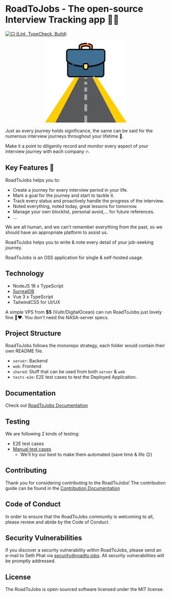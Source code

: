 # RoadToJobs - The open-source Interview Tracking app 👀📝

[![CI (Lint, TypeCheck, Build)](https://github.com/roadtojobs/roadtojobs/actions/workflows/ci.yml/badge.svg)](https://github.com/roadtojobs/roadtojobs/actions/workflows/ci.yml)

<p align="center">
    <img src="https://raw.githubusercontent.com/roadtojobs/roadtojobs/main/web/src/assets/images/logo.png" />
</p>

Just as every journey holds significance, the same can be said for the numerous interview journeys throughout your lifetime 🌊.

Make it a point to diligently record and monitor every aspect of your interview journey with each company 🔥.

## Key Features 🚀

RoadToJobs helps you to:

- Create a journey for every interview period in your life.
- Mark a goal for the journey and start to tackle it.
- Track every status and proactively handle the progress of the interview.
- Noted everything, noted today, great lessons for tomorrow.
- Manage your own blocklist, personal avoid,... for future references.
- ...

We are all human, and we can't remember everything from the past, so we should have an appropriate platform to assist us.

RoadToJobs helps you to write & note every detail of your job-seeking journey.

RoadToJobs is an OSS application for single & self-hosted usage. 

## Technology
- NodeJS 18 x TypeScript
- [SurrealDB](https://surrealdb.com/)
- Vue 3 x TypeScript
- TailwindCSS for UI/UX

A simple VPS from **$5** (Vultr/DigitalOcean) can run RoadToJobs just lovely fine 🥹❤️. 
You don't need the NASA-server specs.

## Project Structure
RoadToJobs follows the monorepo strategy, each folder would contain their own README file.

- `server`: Backend
- `web`: Frontend
- `shared`: Stuff that can be used from both `server` & `web`
- `tests-e2e`: E2E test cases to test the Deployed Application.

## Documentation

Check out [RoadToJobs Documentation](https://docs.roadto.jobs)

## Testing

We are following 2 kinds of testing:

- E2E test cases
- [Manual test cases](https://docs.google.com/spreadsheets/d/1-7WR0pX-1RL8smjf7smPmHRPCdwjq6R0tqWQWfvxzsg/edit?usp=sharing)
    - We'll try our best to make them automated (save time & life 😉)

## Contributing
Thank you for considering contributing to the RoadToJobs! 
The contribution guide can be found in the [Contribution Documentation](https://docs.roadto.jobs/contributions)

## Code of Conduct
In order to ensure that the RoadToJobs community is welcoming to all, please review and abide by the Code of Conduct.

## Security Vulnerabilities
If you discover a security vulnerability within RoadToJobs, please send an e-mail to Seth Phat via [security@roadto.jobs](security@roadto.jobs). 
All security vulnerabilities will be promptly addressed.

## License
The RoadToJobs is open-sourced software licensed under the MIT license.
